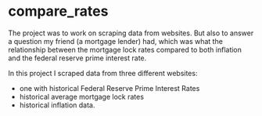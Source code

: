 # compare_rates

The project was to work on scraping data from websites.  But also to answer a question my friend (a mortgage lender) had, which was what the relationship between the mortgage lock rates compared to both inflation and the federal reserve prime interest rate.

In this project I scraped data from three different websites:
- one with historical Federal Reserve Prime Interest Rates
- historical average mortgage lock rates
- historical inflation data.

